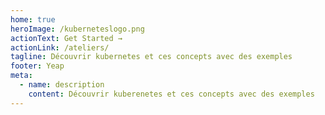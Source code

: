 ```yaml
---
home: true
heroImage: /kuberneteslogo.png
actionText: Get Started →
actionLink: /ateliers/
tagline: Découvrir kubernetes et ces concepts avec des exemples
footer: Yeap
meta:
  - name: description
    content: Découvrir kuberenetes et ces concepts avec des exemples
---
```

